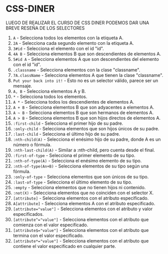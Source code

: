 # CSS-DINER
LUEGO DE REALIZAR EL CURSO DE CSS DINER PODEMOS DAR UNA BREVE RESEÑA DE LOS SELECTORES
1. `A` - Selecciona todos los elementos con la etiqueta A.
2. `2A` - Selecciona cada segundo elemento con la etiqueta A.
3. `3#id` - Selecciona el elemento con el id "id".
4. `4A B` - Selecciona elementos B que son descendientes de elementos A.
5. `5#id A` - Selecciona elementos A que son descendientes del elemento con el id "id".
6. `.classname` - Selecciona elementos con la clase "classname".
7. `7A.className` - Selecciona elementos A que tienen la clase "classname".
8. `Put your back into it!` - Esto no es un selector válido, parece ser un mensaje.
9. `A, B` - Selecciona elementos A y B.
10. `*` - Selecciona todos los elementos.
11. `A *` - Selecciona todos los descendientes de elementos A.
12. `A + B` - Selecciona elementos B que son adyacentes a elementos A.
13. `A ~ B` - Selecciona elementos B que son hermanos de elementos A.
14. `A > B` - Selecciona elementos B que son hijos directos de elementos A.
15. `:first-child` - Selecciona el primer hijo de su padre.
16. `:only-child` - Selecciona elementos que son hijos únicos de su padre.
17. `:last-child` - Selecciona el último hijo de su padre.
18. `:nth-child(A)` - Selecciona el enésimo hijo de su padre, donde A es un número o fórmula.
19. `:nth-last-child(A)` - Similar a :nth-child, pero cuenta desde el final.
20. `:first-of-type` - Selecciona el primer elemento de su tipo.
21. `:nth-of-type(A)` - Selecciona el enésimo elemento de su tipo.
22. `:nth-of-type(An+B)` - Selecciona elementos de su tipo según una fórmula.
23. `:only-of-type` - Selecciona elementos que son únicos de su tipo.
24. `:last-of-type` - Selecciona el último elemento de su tipo.
25. `:empty` - Selecciona elementos que no tienen hijos ni contenido.
26. `:not(X)` - Selecciona elementos que no coinciden con el selector X.
27. `[attribute]` - Selecciona elementos con el atributo especificado.
28. `A[attribute]` - Selecciona elementos A con el atributo especificado.
29. `[attribute="value"]` - Selecciona elementos con el atributo y valor especificados.
30. `[attribute^="value"]` - Selecciona elementos con el atributo que comienza con el valor especificado.
31. `[attribute$="value"]` - Selecciona elementos con el atributo que termina con el valor especificado.
32. `[attribute*="value"]` - Selecciona elementos con el atributo que contiene el valor especificado en cualquier parte.

